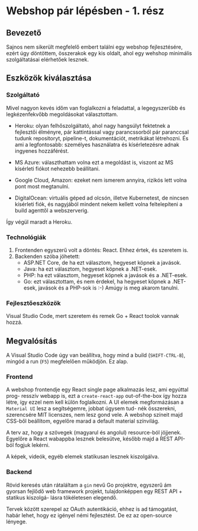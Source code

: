 # Webshop pár lépésben - 1. rész

## Bevezető

Sajnos nem sikerült megfelelő embert találni egy webshop fejlesztésére, ezért
úgy döntöttem, összerakok egy kis oldalt, ahol egy wehshop minimális
szolgáltatásai elérhetőek lesznek.

## Eszközök kiválasztása

### Szolgáltató

Mivel nagyon kevés időm van foglalkozni a feladattal, a legegyszerűbb és
legkézenfekvőbb megoldásokat választottam.

* Heroku: olyan felhőszolgáltató, ahol nagy hangsúlyt fektetnek a fejlesztői
  élményre, pár kattintással vagy parancssorból pár paranccsal tudunk
  repositoryt, pipeline-t, dokumentációt, metrikákat létrehozni.
  És ami a legfontosabb: személyes használatra és kísérletezésre adnak ingyenes
  hozzáférést.

* MS Azure: választhattam volna ezt a megoldást is, viszont az MS kísérleti
  fiókot nehezebb beállítani.

* Google Cloud, Amazon: ezeket nem ismerem annyira, rizikós lett volna pont most
  megtanulni.

* DigitalOcean: virtuális géped ad olcsón, illetve Kubernetest, de nincsen
  kísérleti fiók, és nagyjából mindent nekem kellett volna feltelepíteni a build
  agenttől a webszerverig.

Így végül maradt a Heroku.

### Technológiák

1. Frontenden egyszerű volt a döntés: React. Ehhez értek, és szeretem is.
2. Backenden szóba jöhetett:
   * ASP.NET Core, de ha ezt választom, hegyeset köpnek a javások.
   * Java: ha ezt választom, hegyeset köpnek a .NET-esek.
   * PHP: ha ezt választom, hegyeset köpnek a javások és a .NET-esek.
   * Go: ezt választottam, és nem érdekel, ha hegyeset köpnek a .NET-esek,
     javások és a PHP-sok is :-)
     Amúgy is meg akarom tanulni.

### Fejlesztőeszközök

Visual Studio Code, mert szeretem és remek Go + React toolok vannak hozzá.

## Megvalósítás

A Visual Studio Code úgy van beállítva, hogy mind a build (`SHIFT-CTRL-B`),
mingód a run (`F5`) megfelelően működjön. Ez alap.

### Frontend

A webshop frontendje egy React single page alkalmazás lesz, ami egyúttal prog-
resszív webapp is, ezt a `create-react-app` out-of-the-box így hozza létre, így
ezzel nem kell külön foglalkozni.
A UI elemek megformázásan a `Material UI` lesz a segítségemre, jobbat úgysem tud-
nék összerekni, szerencsére MIT licenszes, nem lesz gond vele.
A webshop színeit majd CSS-ből beállítom, egyelőre marad a default material
színvilág.

A terv az, hogy a szövegek (magyarul és angolul) resource-ból jöjjenek. Egyelőre
a React wabappba lesznek belesütve, később majd a REST API-ból fogjuk lekérni.

A képek, videók, egyéb elemek statikusan lesznek kiszolgálva.

### Backend

Rövid keresés után rátaláltam a `gin` nevű Go projektre, egyszerű ám gyorsan
fejlődő web framework projekt, tulajdonképpen egy REST API + statikus kiszolgá-
lásra tökéletesen elegendő.

Tervek között szerepel az OAuth autentikáció, ehhez is ad támogatást, habár
lehet, hogy ez igényel némi fejlesztést. De ez az open-source lényege.

